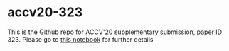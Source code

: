 # accv20-323

This is the Github repo for ACCV'20 supplementary submission, paper ID 323. Please go to [this notebook](deepglobe_testing.ipynb) for further details
